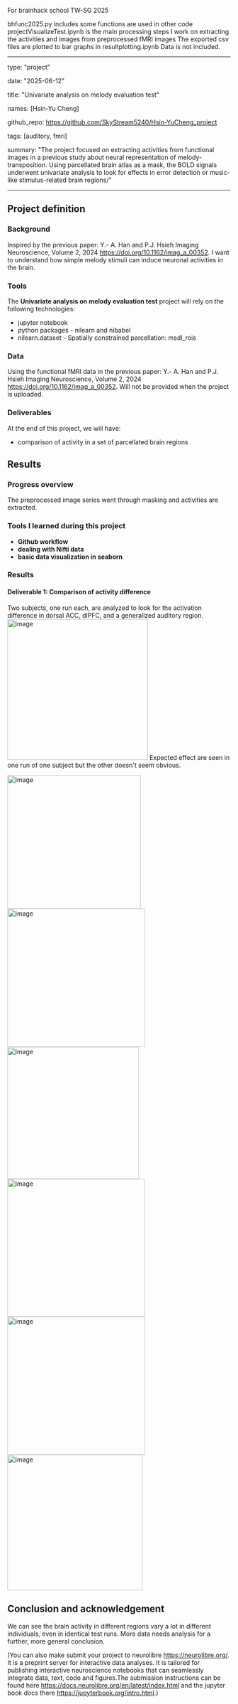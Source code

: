 For brainhack school TW-SG 2025

bhfunc2025.py includes some functions are used in other code
projectVisualizeTest.ipynb is the main processing steps I work on extracting the activities and images from preprocessed fMRI images
The exported csv files are plotted to bar graphs in resultplotting.ipynb
Data is not included.

---
type: "project" 

date: "2025-06-12"

title: "Univariate analysis on melody evaluation test"

names: [Hsin-Yu Cheng]

github_repo: https://github.com/SkyStream5240/Hsin-YuCheng_project

tags: [auditory, fmri]

summary: "The project focused on extracting activities from functional images in a previous study about neural representation of melody-transposition. Using parcellated brain atlas as a mask, the BOLD signals underwent univariate analysis to look for effects in error detection or music-like stimulus-related brain regions/"

---
<!-- This is an html comment and this won't appear in the rendered page. You are now editing the "content" area, the core of your description. Everything that you can do in markdown is allowed below. We added a couple of comments to guide your through documenting your progress. -->

## Project definition

### Background

Inspired by the previous paper: Y.-­ A. Han and P.J. Hsieh Imaging Neuroscience, Volume 2, 2024 https://doi.org/10.1162/imag_a_00352. I want to understand how simple melody stimuli can induce neuronal activities in the brain.


### Tools

The __Univariate analysis on melody evaluation test__ project will rely on the following technologies:
 * jupyter notebook
 * python packages - nilearn and nibabel
 * nilearn.dataset - Spatially constrained parcellation: msdl_rois

### Data

Using the functional fMRI data in the previous paper: Y.-­ A. Han and P.J. Hsieh Imaging Neuroscience, Volume 2, 2024 https://doi.org/10.1162/imag_a_00352.
Will not be provided when the project is uploaded.

### Deliverables

At the end of this project, we will have:
 - comparison of activity in a set of parcellated brain regions

## Results

### Progress overview

The preprocessed image series went through masking and activities are extracted.

### Tools I learned during this project

 * **Github workflow** 
 * **dealing with Nifti data** 
 * **basic data visualization in seaborn** 

### Results

#### Deliverable 1: Comparison of activity difference 

Two subjects, one run each, are analyzed to look for the activation difference in dorsal ACC, dlPFC, and a generalized auditory region. <img width="317" alt="image" src="https://github.com/user-attachments/assets/247a787c-f099-485a-ad7d-fbc159b00b79" />
Expected effect are seen in one run of one subject but the other doesn't seem obvious.

<img width="301" alt="image" src="https://github.com/user-attachments/assets/88091782-5c86-4533-b52e-9b90b65d3185" />
<img width="311" alt="image" src="https://github.com/user-attachments/assets/9be9241c-9e34-490a-b75d-aabe95c8ff7d" />
<img width="297" alt="image" src="https://github.com/user-attachments/assets/c4a09939-0352-42fa-a922-22e0e70bc367" />

<img width="310" alt="image" src="https://github.com/user-attachments/assets/b8f49aa2-2051-4142-ba4a-da26bfe8c6ca" />
<img width="311" alt="image" src="https://github.com/user-attachments/assets/c6a9d909-0279-48ee-a6a5-216ee57426d5" />
<img width="305" alt="image" src="https://github.com/user-attachments/assets/5f650b49-855b-483c-b6cc-0ac8a21ff745" />


## Conclusion and acknowledgement

We can see the brain activity in different regions vary a lot in different individuals, even in identical test runs. More data needs analysis for a further, more general conclusion. 

(You can also make submit your project to neurolibre https://neurolibre.org/. It is a preprint server for interactive data analyses. It is tailored for publishing interactive neuroscience notebooks that can seamlessly integrate data, text, code and figures.The submission instructions can be found here https://docs.neurolibre.org/en/latest/index.html and the jupyter book docs there https://jupyterbook.org/intro.html.)
